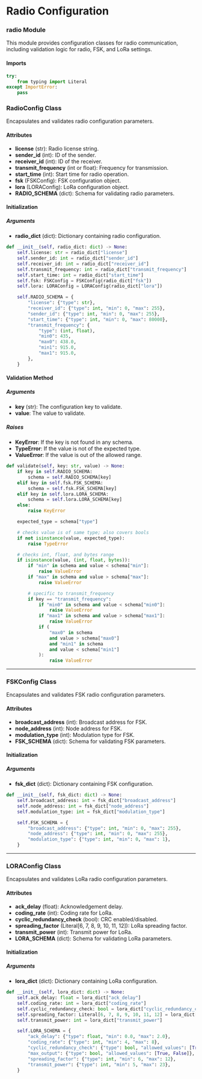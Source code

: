 # Radio Configuration

### radio Module
This module provides configuration classes for radio communication, including validation logic for radio, FSK, and LoRa settings.

#### Imports
```py title="radio.py"
try:
    from typing import Literal
except ImportError:
    pass
```

### RadioConfig Class
Encapsulates and validates radio configuration parameters.

#### Attributes
- **license** (str): Radio license string.
- **sender_id** (int): ID of the sender.
- **receiver_id** (int): ID of the receiver.
- **transmit_frequency** (int or float): Frequency for transmission.
- **start_time** (int): Start time for radio operation.
- **fsk** (FSKConfig): FSK configuration object.
- **lora** (LORAConfig): LoRa configuration object.
- **RADIO_SCHEMA** (dict): Schema for validating radio parameters.

#### Initialization

##### Arguments
- **radio_dict** (dict): Dictionary containing radio configuration.

```py title="radio.py"
def __init__(self, radio_dict: dict) -> None:
    self.license: str = radio_dict["license"]
    self.sender_id: int = radio_dict["sender_id"]
    self.receiver_id: int = radio_dict["receiver_id"]
    self.transmit_frequency: int = radio_dict["transmit_frequency"]
    self.start_time: int = radio_dict["start_time"]
    self.fsk: FSKConfig = FSKConfig(radio_dict["fsk"])
    self.lora: LORAConfig = LORAConfig(radio_dict["lora"])

    self.RADIO_SCHEMA = {
        "license": {"type": str},
        "receiver_id": {"type": int, "min": 0, "max": 255},
        "sender_id": {"type": int, "min": 0, "max": 255},
        "start_time": {"type": int, "min": 0, "max": 80000},
        "transmit_frequency": {
            "type": (int, float),
            "min0": 435,
            "max0": 438.0,
            "min1": 915.0,
            "max1": 915.0,
        },
    }
```

#### Validation Method

##### Arguments
- **key** (str): The configuration key to validate.
- **value**: The value to validate.

##### Raises
- **KeyError**: If the key is not found in any schema.
- **TypeError**: If the value is not of the expected type.
- **ValueError**: If the value is out of the allowed range.

```py title="radio.py"
def validate(self, key: str, value) -> None:
    if key in self.RADIO_SCHEMA:
        schema = self.RADIO_SCHEMA[key]
    elif key in self.fsk.FSK_SCHEMA:
        schema = self.fsk.FSK_SCHEMA[key]
    elif key in self.lora.LORA_SCHEMA:
        schema = self.lora.LORA_SCHEMA[key]
    else:
        raise KeyError

    expected_type = schema["type"]

    # checks value is of same type; also covers bools
    if not isinstance(value, expected_type):
        raise TypeError

    # checks int, float, and bytes range
    if isinstance(value, (int, float, bytes)):
        if "min" in schema and value < schema["min"]:
            raise ValueError
        if "max" in schema and value > schema["max"]:
            raise ValueError

        # specific to transmit_frequency
        if key == "transmit_frequency":
            if "min0" in schema and value < schema["min0"]:
                raise ValueError
            if "max1" in schema and value > schema["max1"]:
                raise ValueError
            if (
                "max0" in schema
                and value > schema["max0"]
                and "min1" in schema
                and value < schema["min1"]
            ):
                raise ValueError
```

---

### FSKConfig Class
Encapsulates and validates FSK radio configuration parameters.

#### Attributes
- **broadcast_address** (int): Broadcast address for FSK.
- **node_address** (int): Node address for FSK.
- **modulation_type** (int): Modulation type for FSK.
- **FSK_SCHEMA** (dict): Schema for validating FSK parameters.

#### Initialization

##### Arguments
- **fsk_dict** (dict): Dictionary containing FSK configuration.

```py title="radio.py"
def __init__(self, fsk_dict: dict) -> None:
    self.broadcast_address: int = fsk_dict["broadcast_address"]
    self.node_address: int = fsk_dict["node_address"]
    self.modulation_type: int = fsk_dict["modulation_type"]

    self.FSK_SCHEMA = {
        "broadcast_address": {"type": int, "min": 0, "max": 255},
        "node_address": {"type": int, "min": 0, "max": 255},
        "modulation_type": {"type": int, "min": 0, "max": 1},
    }
```

---

### LORAConfig Class
Encapsulates and validates LoRa radio configuration parameters.

#### Attributes
- **ack_delay** (float): Acknowledgement delay.
- **coding_rate** (int): Coding rate for LoRa.
- **cyclic_redundancy_check** (bool): CRC enabled/disabled.
- **spreading_factor** (Literal[6, 7, 8, 9, 10, 11, 12]): LoRa spreading factor.
- **transmit_power** (int): Transmit power for LoRa.
- **LORA_SCHEMA** (dict): Schema for validating LoRa parameters.

#### Initialization

##### Arguments
- **lora_dict** (dict): Dictionary containing LoRa configuration.

```py title="radio.py"
def __init__(self, lora_dict: dict) -> None:
    self.ack_delay: float = lora_dict["ack_delay"]
    self.coding_rate: int = lora_dict["coding_rate"]
    self.cyclic_redundancy_check: bool = lora_dict["cyclic_redundancy_check"]
    self.spreading_factor: Literal[6, 7, 8, 9, 10, 11, 12] = lora_dict["spreading_factor"]
    self.transmit_power: int = lora_dict["transmit_power"]

    self.LORA_SCHEMA = {
        "ack_delay": {"type": float, "min": 0.0, "max": 2.0},
        "coding_rate": {"type": int, "min": 4, "max": 8},
        "cyclic_redundancy_check": {"type": bool, "allowed_values": [True, False]},
        "max_output": {"type": bool, "allowed_values": [True, False]},
        "spreading_factor": {"type": int, "min": 6, "max": 12},
        "transmit_power": {"type": int, "min": 5, "max": 23},
    }
```
